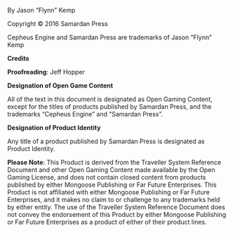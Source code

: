 By Jason “Flynn” Kemp

Copyright © 2016 Samardan Press

Cepheus Engine and Samardan Press are trademarks of Jason “Flynn” Kemp

**Credits**

**Proofreading**: Jeff Hopper

**Designation of Open Game Content**

All of the text in this document is designated as Open Gaming Content,
except for the titles of products published by Samardan Press, and the
trademarks “Cepheus Engine” and “Samardan Press”.

**Designation of Product Identity**

Any title of a product published by Samardan Press is designated as
Product Identity.

**Please Note**: This Product is derived from the Traveller System
Reference Document and other Open Gaming Content made available by the
Open Gaming License, and does not contain closed content from products
published by either Mongoose Publishing or Far Future Enterprises. This
Product is not affiliated with either Mongoose Publishing or Far Future
Enterprises, and it makes no claim to or challenge to any trademarks
held by either entity. The use of the Traveller System Reference
Document does not convey the endorsement of this Product by either
Mongoose Publishing or Far Future Enterprises as a product of either of
their product lines.
